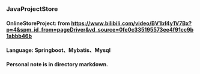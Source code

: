 ### JavaProjectStore
#### OnlineStoreProject: from https://www.bilibili.com/video/BV1bf4y1V7Bx?p=4&spm_id_from=pageDriver&vd_source=0fe0c335195573ee4f91cc9b1abbb46b
#### Language: Springboot、Mybatis、Mysql
#### Personal note is in directory markdown.
